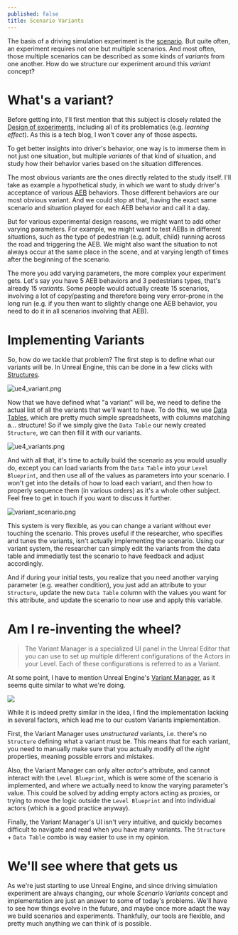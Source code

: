 ```yaml
---
published: false
title: Scenario Variants
---
```

The basis of a driving simulation experiment is the [scenario](/scenarios). But quite often, an experiment requires not one but multiple scenarios. And most often, those multiple scenarios can be described as some kinds of *variants* from one another. How do we structure our experiment around this *variant* concept?

# What's a variant?

Before getting into, I'll first mention that this subject is closely related the [Design of experiments](https://en.wikipedia.org/wiki/Design_of_experiments), including all of its problematics (e.g. *learning effect*). As this is a tech blog, I won't cover any of those aspects.

To get better insights into driver's behavior, one way is to immerse them in not just one situation, but multiple *variants* of that kind of situation, and study how their behavior varies based on the situation differences.

The most obvious variants are the ones directly related to the study itself. I'll take as example a hypothetical study, in which we want to study driver's acceptance of various [AEB](https://en.wikipedia.org/wiki/Collision_avoidance_system) behaviors. Those different behaviors are our most obvious variant. And we could stop at that, having the exact same scenario and situation played for each AEB behavior and call it a day.

But for various experimental design reasons, we might want to add other varying parameters. For example, we might want to test AEBs in different situations, such as the type of pedestrian (e.g. adult, child) running across the road and triggering the AEB. We might also want the situation to not always occur at the same place in the scene, and at varying length of times after the beginning of the scenario.

The more you add varying parameters, the more complex your experiment gets. Let's say you have 5 AEB behaviors and 3 pedestrians types, that's already 15 *variants*. Some people would actually create 15 scenarios, involving a lot of copy/pasting and therefore being very error-prone in the long run (e.g. if you then want to slightly change one AEB behavior, you need to do it in all scenarios involving that AEB).

# Implementing Variants

So, how do we tackle that problem? The first step is to define what our variants will be. In Unreal Engine, this can be done in a few clicks with [Structures](https://docs.unrealengine.com/en-US/ProgrammingAndScripting/Blueprints/UserGuide/Variables/Structs/index.html#usingcustomstructs).

![ue4_variant.png]({{site.baseurl}}/images/ue4_variant.png)

Now that we have defined what "a variant" will be, we need to define the actual list of all the variants that we'll want to have. To do this, we use [Data Tables](https://docs.unrealengine.com/en-US/InteractiveExperiences/DataDriven/index.html#datatables), which are pretty much simple spreadsheets, with columns matching a... structure! So if we simply give the `Data Table` our newly created `Structure`, we can then fill it with our variants.

![ue4_variants.png]({{site.baseurl}}/images/ue4_variants.png)

And with all that, it's time to actully build the scenario as you would usually do, except you can load variants from the `Data Table` into your `Level Blueprint`, and then use all of the values as parameters into your scenario. I won't get into the details of how to load each variant, and then how to properly sequence them (in various orders) as it's a whole other subject. Feel free to get in touch if you want to discuss it further.

![variant_scenario.png]({{site.baseurl}}/images/variant_scenario.png)

This system is very flexible, as you can change a variant without ever touching the scenario. This proves useful if the researcher, who specifies and tunes the variants, isn't actually implementing the scenario. Using our variant system, the researcher can simply edit the variants from the data table and immediatly test the scenario to have feedback and adjust accordingly.

And if during your initial tests, you realize that you need another varying parameter (e.g. weather condition), you just add an attribute to your `Structure`, update the new `Data Table` column with the values you want for this attribute, and update the scenario to now use and apply this variable.

# Am I re-inventing the wheel?

> The Variant Manager is a specialized UI panel in the Unreal Editor that you can use to set up multiple different configurations of the Actors in your Level. Each of these configurations is referred to as a Variant.

At some point, I have to mention Unreal Engine's [Variant Manager](https://docs.unrealengine.com/en-US/Basics/Levels/Variants/Overview/index.html), as it seems quite similar to what we're doing.

![](https://docs.unrealengine.com/Images/Basics/Levels/Variants/Overview/overview-hero.png)

While it is indeed pretty similar in the idea, I find the implementation lacking in several factors, which lead me to our custom Variants implementation.

First, the Variant Manager uses *unstructured* variants, i.e. there's no `Structure` defining what a variant must be. This means that for each variant, you need to manually make sure that you actually modify *all* the *right* properties, meaning possible errors and mistakes.

Also, the Variant Manager can only alter *actor*'s attribute, and cannot interact with the `Level Blueprint`, which is were some of the scenario is implemented, and where we actually need to know the varying parameter's value. This could be solved by adding empty actors acting as proxies, or trying to move the logic outside the `Level Blueprint` and into individual actors (which is a good practice anyway).

Finally, the Variant Manager's UI isn't very intuitive, and quickly becomes difficult to navigate and read when you have many variants. The `Structure` + `Data Table` combo is way easier to use in my opinion.

# We'll see where that gets us

As we're just starting to use Unreal Engine, and since driving simulation experiment are always changing, our whole *Scenario Variants* concept and implementation are just an answer to some of today's problems. We'll have to see how things evolve in the future, and maybe once more adapt the way we build scenarios and experiments. Thankfully, our tools are flexible, and pretty much anything we can think of is possible.
